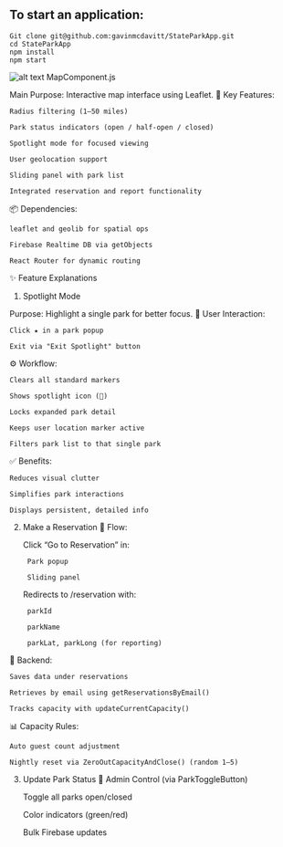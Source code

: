 
## To start an application:
```
Git clone git@github.com:gavinmcdavitt/StateParkApp.git
cd StateParkApp
npm install
npm start
```


![alt text](https://github.com/user-attachments/assets/ef4f6b1d-6efe-41dd-9324-e3c4981c4083)
MapComponent.js

Main Purpose: Interactive map interface using Leaflet.
🔑 Key Features:

    Radius filtering (1–50 miles)

    Park status indicators (open / half-open / closed)

    Spotlight mode for focused viewing

    User geolocation support

    Sliding panel with park list

    Integrated reservation and report functionality

📦 Dependencies:

    leaflet and geolib for spatial ops

    Firebase Realtime DB via getObjects

    React Router for dynamic routing

✨ Feature Explanations
1. Spotlight Mode

Purpose: Highlight a single park for better focus.
👤 User Interaction:

    Click ★ in a park popup

    Exit via "Exit Spotlight" button

⚙️ Workflow:

    Clears all standard markers

    Shows spotlight icon (🌟)

    Locks expanded park detail

    Keeps user location marker active

    Filters park list to that single park

✅ Benefits:

    Reduces visual clutter

    Simplifies park interactions

    Displays persistent, detailed info

2. Make a Reservation
🧭 Flow:

    Click “Go to Reservation” in:

        Park popup

        Sliding panel

    Redirects to /reservation with:

        parkId

        parkName

        parkLat, parkLong (for reporting)

🔄 Backend:

    Saves data under reservations

    Retrieves by email using getReservationsByEmail()

    Tracks capacity with updateCurrentCapacity()

📊 Capacity Rules:

    Auto guest count adjustment

    Nightly reset via ZeroOutCapacityAndClose() (random 1–5)

3. Update Park Status
🔐 Admin Control (via ParkToggleButton)

    Toggle all parks open/closed

    Color indicators (green/red)

    Bulk Firebase updates
